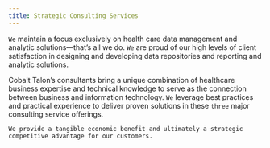 ```yaml
---
title: Strategic Consulting Services
---
```


`We` maintain a focus exclusively on health care data management and analytic solutions—that’s all we do. `We` are proud of our high levels of client satisfaction in designing and developing data repositories and reporting and analytic solutions.
 
Cobalt Talon’s consultants bring a unique combination of healthcare business expertise and technical knowledge to serve as the connection between business and information technology. `We` leverage best practices and practical experience to deliver proven solutions in these `three` major consulting service offerings.
 
`We provide a tangible economic benefit and ultimately a strategic competitive advantage for our customers.`
